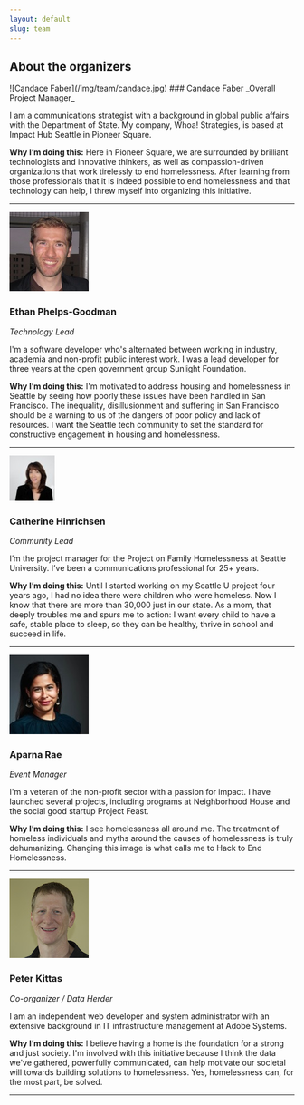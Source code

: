 ```yaml
---
layout: default
slug: team
---
```


## About the organizers
<p></p>
![Candace Faber](/img/team/candace.jpg)
### Candace Faber
_Overall Project Manager_

I am a communications strategist with a background in global public affairs with the Department of State. My company, Whoa! Strategies, is based at Impact Hub Seattle in Pioneer Square.

**Why I’m doing this:** Here in Pioneer Square, we are surrounded by brilliant technologists and innovative thinkers, as well as compassion-driven organizations that work tirelessly to end homelessness. After learning from those professionals that it is indeed possible to end homelessness and that technology can help, I threw myself into organizing this initiative.

***

![Ethan Phelps-Goodman](/img/team/ethan.jpg)
### Ethan Phelps-Goodman
_Technology Lead_

I'm a software developer who's alternated between working in industry, academia and non-profit public interest work. I was a lead developer for three years at the open government group Sunlight Foundation.

**Why I’m doing this:** I'm motivated to address housing and homelessness in Seattle by seeing how poorly these issues have been handled in San Francisco. The inequality, disillusionment and suffering in San Francisco should be a warning to us of the dangers of poor policy and lack of resources. I want the Seattle tech community to set the standard for constructive engagement in housing and homelessness.

***

![Catherine Hinrichsen](/img/team/catherine.jpg)
### Catherine Hinrichsen
_Community Lead_

I’m the project manager for the Project on Family Homelessness at Seattle University. I’ve been a communications professional for 25+ years.

**Why I’m doing this:** Until I started working on my Seattle U project four years ago, I had no idea there were children who were homeless. Now I know that there are more than 30,000 just in our state. As a mom, that deeply troubles me and spurs me to action: I want every child to have a safe, stable place to sleep, so they can be healthy, thrive in school and succeed in life.

***

![Aparna Rae](/img/team/aparna.jpeg)
### Aparna Rae
_Event Manager_

I'm a veteran of the non-profit sector with a passion for impact. I have launched several projects, including programs at Neighborhood House and the social good startup Project Feast. 

**Why I’m doing this:** I see homelessness all around me. The treatment of homeless individuals and myths around the causes of homelessness is truly dehumanizing. Changing this image is what calls me to Hack to End Homelessness.

***

![Peter Kittas](/img/team/peter.jpg)
### Peter Kittas
_Co-organizer / Data Herder_

I am an independent web developer and system administrator with an extensive background in IT infrastructure management at Adobe Systems.

**Why I’m doing this:** I believe having a home is the foundation for a strong and just society. I'm involved with this initiative because I think the data we've gathered, powerfully communicated, can help motivate our societal will towards building solutions to homelessness. Yes, homelessness can, for the most part, be solved.

***
